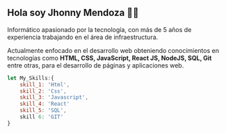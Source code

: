
## Hola soy Jhonny Mendoza :technologist: 


Informático apasionado por la tecnología, con más de 5 años de experiencia trabajando en el área de infraestructura. 

Actualmente enfocado en el desarrollo web obteniendo conocimientos en tecnologías como **HTML, CSS, JavaScript, React JS, NodeJS, SQL, Git** entre otras, para el desarrollo de páginas y aplicaciones web.



```javascript
let My_Skills:{
    skill_1: 'Html',
    skill_2: 'Css',
    skill_3: 'Javascript',
    skill_4: 'React'
    skill_5: 'SQL',
    skill 6: 'GIT'
}
 ```
<!--
**jhomen11/jhomen11** is a ✨ _special_ ✨ repository because its `README.md` (this file) appears on your GitHub profile.

Here are some ideas to get you started:

- 🔭 I’m currently working on ...
- 🌱 I’m currently learning ...
- 👯 I’m looking to collaborate on ...
- 🤔 I’m looking for help with ...
- 💬 Ask me about ...
- 📫 How to reach me: ...
- 😄 Pronouns: ...
- ⚡ Fun fact: ...
-->
